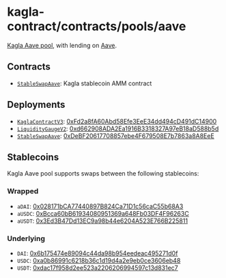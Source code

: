 # kagla-contract/contracts/pools/aave

[Kagla Aave pool](https://www.kagla.finance/aave), with lending on [Aave](https://aave.com/).

## Contracts

* [`StableSwapAave`](StableSwapAave.vy): Kagla stablecoin AMM contract

## Deployments

* [`KaglaContractV3`](../../tokens/KaglaTokenV3.vy): [0xFd2a8fA60Abd58Efe3EeE34dd494cD491dC14900](https://etherscan.io/address/0xFd2a8fA60Abd58Efe3EeE34dd494cD491dC14900)
* [`LiquidityGaugeV2`](https://github.com/kagla-finance/kagla-dao-contracts/blob/master/contracts/gauges/LiquidityGaugeV2.vy): [0xd662908ADA2Ea1916B3318327A97eB18aD588b5d](https://etherscan.io/address/0xd662908ADA2Ea1916B3318327A97eB18aD588b5d)
* [`StableSwapAave`](StableSwapAave.vy): [0xDeBF20617708857ebe4F679508E7b7863a8A8EeE](https://etherscan.io/address/0xDeBF20617708857ebe4F679508E7b7863a8A8EeE)

## Stablecoins

Kagla Aave pool supports swaps between the following stablecoins:

### Wrapped

* `aDAI`: [0x028171bCA77440897B824Ca71D1c56caC55b68A3](https://etherscan.io/address/0x028171bCA77440897B824Ca71D1c56caC55b68A3)
* `aUSDC`: [0xBcca60bB61934080951369a648Fb03DF4F96263C](https://etherscan.io/address/0xBcca60bB61934080951369a648Fb03DF4F96263C)
* `aUSDT`: [0x3Ed3B47Dd13EC9a98b44e6204A523E766B225811](https://etherscan.io/address/0x3Ed3B47Dd13EC9a98b44e6204A523E766B225811)

### Underlying

* `DAI`: [0x6b175474e89094c44da98b954eedeac495271d0f](https://etherscan.io/token/0x6b175474e89094c44da98b954eedeac495271d0f)
* `USDC`: [0xa0b86991c6218b36c1d19d4a2e9eb0ce3606eb48](https://etherscan.io/token/0xa0b86991c6218b36c1d19d4a2e9eb0ce3606eb48)
* `USDT`: [0xdac17f958d2ee523a2206206994597c13d831ec7](https://etherscan.io/address/0xdac17f958d2ee523a2206206994597c13d831ec7)
